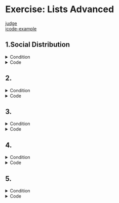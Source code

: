 # Exercise: Lists Advanced

[judge](https://judge.softuni.org/Contests/1732/Lists-Advanced-More-Exercises) </br>
[icode-example](https://icode-example.ceo-py.eu/menu?language=Python&course=Fundamentals&module=Lists%20Advanced%20-%20More%20Exercises) </br>

## 1.Social Distribution


<details><summary>Condition</summary>

A core idea of several left-wing ideologies is that the wealthiest should support the poorest, no matter what, and that is exactly what you are called to do for this problem.
On the first line, you will be given the population (numbers separated by comma and space ", "). On the second line, you will be given the minimum wealth. You should distribute the wealth so that no part of the population has less than the minimum wealth. To do that, you should always take wealth from the wealthiest part of the population. 
There will be cases where the distribution will not be possible. In that case, print: "No equal distribution possible". 

Example

| Input                  | Output                         |
|------------------------|--------------------------------|
| 2, 3, 5, 15, 75</br>5  | [5, 5, 5, 15, 70]              |
| 2, 3, 5, 15, 75</br>20 | [20, 20, 20, 20, 20]           |
| 2, 3, 5, 45, 45</br>30 | No equal distribution possible |
   

</details>

<details> <summary>Code</summary>

```Python
wealth_numbers = list(map(int, input().split(", ")))
minimum_wealth = int(input())

for i in range(len(wealth_numbers)):
    wealthiest = wealth_numbers.index(max(wealth_numbers))

    number = wealth_numbers[i]
    if number < minimum_wealth:
        wealth_difference = minimum_wealth - number
        wealth_numbers[i] += wealth_difference

        wealth_numbers[wealthiest] -= wealth_difference
        if wealth_numbers[wealthiest] < minimum_wealth:
            print('No equal distribution possible')
            break

else:
    print(wealth_numbers)
```
solution of the task by CEO
```Python
population = [int(x) for x in input().split(", ")]
minimum_wealth = int(input())

if minimum_wealth > sum(population) / len(population):
    print("No equal distribution possible")
    exit()

while any(x < minimum_wealth for x in population):
    max_number, number_to_change = max(population), min(population)
    index_max, index_min = population.index(max_number), population.index(number_to_change)
    added_value = minimum_wealth - number_to_change
    population[index_max] -= added_value
    population[index_min] += added_value

print(population)
```

```Python
wealth = list(map(int, input().split(", ")))
min_wealth = int(input())

if min_wealth > sum(wealth) / len(wealth):
    print("No equal distribution possible")
    exit()
else:
    for i in range(len(wealth)):
        num = wealth[i]
        if num < min_wealth:
            result = min_wealth - num
            max_waelt = max(wealth)
            index_max_num = wealth.index(max_waelt)
            check_num = max_waelt - result
            wealth[i] = min_wealth
            wealth[index_max_num] = check_num

print(wealth)
```

</details>

## 2.


<details><summary>Condition</summary>




Example

| Input | Output |
|-------|--------|
|       |        |
|       |        |


</details>

<details> <summary>Code</summary>

```Python
```

```Python
```

```Python
```

</details>

## 3.


<details><summary>Condition</summary>




Example

| Input | Output |
|-------|--------|
|       |        |
|       |        |


</details>

<details> <summary>Code</summary>

```Python
```

```Python
```

```Python
```

</details>

## 4.


<details><summary>Condition</summary>




Example

| Input | Output |
|-------|--------|
|       |        |
|       |        |


</details>

<details> <summary>Code</summary>

```Python
```

```Python
```

```Python
```

</details>

## 5.


<details><summary>Condition</summary>




Example

| Input | Output |
|-------|--------|
|       |        |
|       |        |


</details>

<details> <summary>Code</summary>

```Python
```

```Python
```

```Python
```

</details>